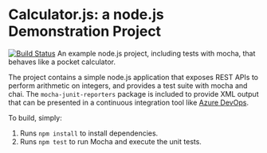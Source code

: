 Calculator.js: a node.js Demonstration Project
==============================================
[![Build Status](https://dev.azure.com/vinodsr/Integrating%20External%20Source%20Control%20with%20Azure%20Pipelines/_apis/build/status/vinodsr.calculator?branchName=refs%2Fpull%2F1%2Fmerge)](https://dev.azure.com/vinodsr/Integrating%20External%20Source%20Control%20with%20Azure%20Pipelines/_build/latest?definitionId=9&branchName=refs%2Fpull%2F1%2Fmerge)
An example node.js project, including tests with mocha, that behaves like
a pocket calculator.

The project contains a simple node.js application that exposes REST APIs
to perform arithmetic on integers, and provides a test suite with mocha
and chai.  The `mocha-junit-reporters` package is included to provide XML
output that can be presented in a continuous integration tool like
[Azure DevOps](https://azure.com/devops).

To build, simply:

1. Runs `npm install` to install dependencies.
2. Runs `npm test` to run Mocha and execute the unit tests.

